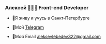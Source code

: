 ### <div align="startr">Алексей 👨🏻‍💻 Front-end Developer</div>  
  

- 👋Я живу и учусь в Санкт-Петербурге  
  

- 💬Мой [Telegram](https://t.me/nDpSmm)  
  

- 💬Мой Email alekseylebedev322@gmail.com  
  

<br/>  
